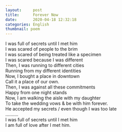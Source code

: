 ```yaml
---
layout:     post
title:      Forever Now
date:       2020-04-18 12:32:18
categories: English
thumbnail: poem
---
```


I was full of secrets until I met him  
I was scared of people to the brim  
I was scared of being treated like a specimen  
I was scared because I was different  
Then, I was running to different cities  
Running from my different identities  
Now, I bought a place in downtown  
Call it a place of our own.  
Then, I was against all these commitments  
Happy from one night stands  
Now, I am walking the aisle with my daughter  
To take the wedding vows & be with him forever.  
He accepted my secrets / even though I was too late  
..........  
I was full of secrets until I met him  
I am full of love after I met him.  
